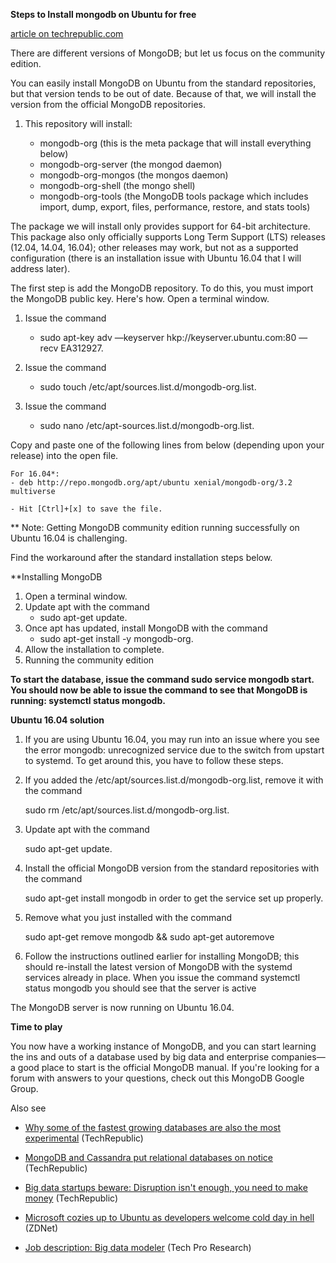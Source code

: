 **Steps to Install mongodb on Ubuntu for free** 

[article on techrepublic.com](https://www.techrepublic.com/article/how-to-install-mongodb-community-edition-on-ubuntu-linux/)

  There are different versions of MongoDB; but let us focus on the community edition. 
  
  You can easily install MongoDB on Ubuntu from the standard repositories, but that version tends to be out of date. Because of that, we will install the version from the official MongoDB repositories. 
	
1. This repository will install:

  	- mongodb-org (this is the meta package that will install everything below)
  	- mongodb-org-server (the mongod daemon)
 	- mongodb-org-mongos (the mongos daemon)
  	- mongodb-org-shell (the mongo shell)
  	- mongodb-org-tools (the MongoDB tools package which includes import, dump, export, files, performance, restore, and stats tools)

The package we will install only provides support for 64-bit architecture. This package also only officially supports Long Term Support (LTS) releases (12.04, 14.04, 16.04); other releases may work, but not as a supported configuration (there is an installation issue with Ubuntu 16.04 that I will address later).

The first step is add the MongoDB repository. To do this, you must import the MongoDB public key. Here's how.
Open a terminal window.

1. Issue the command 
	- sudo apt-key adv —keyserver hkp://keyserver.ubuntu.com:80 —recv EA312927.
			
2. Issue the command

	- sudo touch /etc/apt/sources.list.d/mongodb-org.list.
			
3. Issue the command 

	- sudo nano /etc/apt-sources.list.d/mongodb-org.list.
	
Copy and paste one of the following lines from below (depending upon your release) into the open file.
		
	For 16.04*: 
	- deb http://repo.mongodb.org/apt/ubuntu xenial/mongodb-org/3.2 multiverse
		
	- Hit [Ctrl]+[x] to save the file.

** Note: Getting MongoDB community edition running successfully on Ubuntu 16.04 is challenging. 

Find the workaround after the standard installation steps below.

**Installing MongoDB

1. Open a terminal window.
2. Update apt with the command 
	- sudo apt-get update.
3. Once apt has updated, install MongoDB with the command 
	- sudo apt-get install -y mongodb-org.
4. Allow the installation to complete.
5. Running the community edition

**To start the database, issue the command sudo service mongodb start. You should now be able to issue the command to see that MongoDB is running: systemctl status mongodb.**

**Ubuntu 16.04 solution**
		
1. If you are using Ubuntu 16.04, you may run into an issue where you see the error mongodb: unrecognized service due to the switch from upstart to systemd. To get around this, you have to follow these steps.

1. If you added the /etc/apt/sources.list.d/mongodb-org.list, remove it with the command 

	sudo rm /etc/apt/sources.list.d/mongodb-org.list.
			
2. Update apt with the command 

	sudo apt-get update.

3. Install the official MongoDB version from the standard repositories with the command 

	sudo apt-get install mongodb in order to get the service set up properly.

4. Remove what you just installed with the command 
		
	sudo apt-get remove mongodb && sudo apt-get autoremove
		
5. Follow the instructions outlined earlier for installing MongoDB; this should re-install the latest version of MongoDB with the systemd services already in place. When you issue the command systemctl status mongodb you should see that the server is active

The MongoDB server is now running on Ubuntu 16.04.

**Time to play**

You now have a working instance of MongoDB, and you can start learning the ins and outs of a database used by big data and enterprise companies—a good place to start is the official MongoDB manual. If you're looking for a forum with answers to your questions, check out this MongoDB Google Group.

Also see
- [Why some of the fastest growing databases are also the most experimental](https://www.techrepublic.com/article/why-some-of-the-fastest-growing-databases-are-also-the-most-experimental/) (TechRepublic)

- [MongoDB and Cassandra put relational databases on notice](https://www.techrepublic.com/article/mongodb-and-cassandra-put-relational-databases-on-notice/) (TechRepublic)

- [Big data startups beware: Disruption isn't enough, you need to make money](https://www.techrepublic.com/article/big-data-startups-beware-disruption-isnt-enough-you-need-to-make-money/) (TechRepublic)

- [Microsoft cozies up to Ubuntu as developers welcome cold day in hell](http://www.zdnet.com/article/microsoft-cozies-up-to-ubuntu-as-developers-welcome-cold-day-in-hell/) (ZDNet)

- [Job description: Big data modeler](http://www.techproresearch.com/downloads/job-description-big-data-modeler/) (Tech Pro Research)



